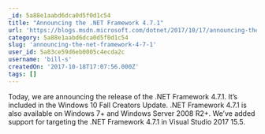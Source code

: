 ```yaml
---
_id: 5a88e1aabd6dca0d5f0d1c54
title: "Announcing the .NET Framework 4.7.1"
url: 'https://blogs.msdn.microsoft.com/dotnet/2017/10/17/announcing-the-net-framework-4-7-1/'
category: 5a88e1aabd6dca0d5f0d1c54
slug: 'announcing-the-net-framework-4-7-1'
user_id: 5a83ce59d6eb0005c4ecda2c
username: 'bill-s'
createdOn: '2017-10-18T17:07:56.000Z'
tags: []
---
```


Today, we are announcing the release of the .NET Framework 4.7.1. It’s included in the Windows 10 Fall Creators Update. .NET Framework 4.7.1 is also available on Windows 7+ and Windows Server 2008 R2+.  We’ve added support for targeting the .NET Framework 4.7.1 in Visual Studio 2017 15.5.
